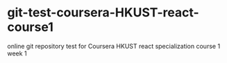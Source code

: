 # git-test-coursera-HKUST-react-course1
online git repository test for Coursera HKUST react specialization course 1 week 1
